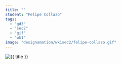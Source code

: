```yaml
---
title: ""
student: "Felipe Collazo"
tags:
  - "gd3"
  - "sec2"
  - "gif"
  - "wk1"
image: "designamation/wk1sec2/felipe-collazo.gif"
---
```


<img src="{{urls.media}}/{{ image }}" alt="{{ title }}"/>

